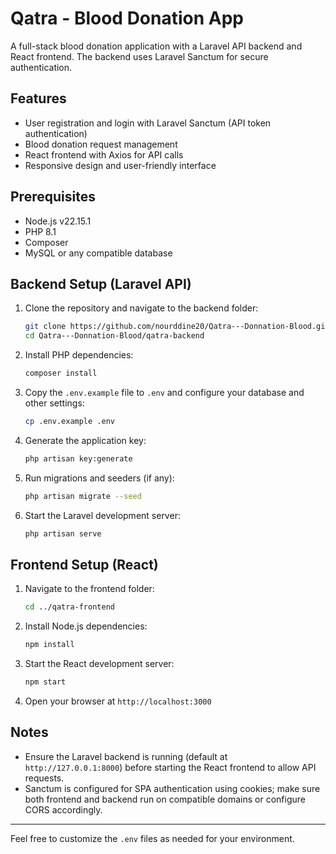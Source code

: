 
# Qatra - Blood Donation App

A full-stack blood donation application with a Laravel API backend and React frontend. The backend uses Laravel Sanctum for secure authentication.

## Features
- User registration and login with Laravel Sanctum (API token authentication)
- Blood donation request management
- React frontend with Axios for API calls
- Responsive design and user-friendly interface

## Prerequisites

- Node.js v22.15.1
- PHP 8.1
- Composer
- MySQL or any compatible database

## Backend Setup (Laravel API)

1. Clone the repository and navigate to the backend folder:
   ```bash
   git clone https://github.com/nourddine20/Qatra---Donnation-Blood.git
   cd Qatra---Donnation-Blood/qatra-backend
   ```

2. Install PHP dependencies:
   ```bash
   composer install
   ```

3. Copy the `.env.example` file to `.env` and configure your database and other settings:
   ```bash
   cp .env.example .env
   ```

4. Generate the application key:
   ```bash
   php artisan key:generate
   ```

5. Run migrations and seeders (if any):
   ```bash
   php artisan migrate --seed
   ```

6. Start the Laravel development server:
   ```bash
   php artisan serve
   ```

## Frontend Setup (React)

1. Navigate to the frontend folder:
   ```bash
   cd ../qatra-frontend
   ```

2. Install Node.js dependencies:
   ```bash
   npm install
   ```

3. Start the React development server:
   ```bash
   npm start
   ```

4. Open your browser at `http://localhost:3000`

## Notes

- Ensure the Laravel backend is running (default at `http://127.0.0.1:8000`) before starting the React frontend to allow API requests.
- Sanctum is configured for SPA authentication using cookies; make sure both frontend and backend run on compatible domains or configure CORS accordingly.

---
Feel free to customize the `.env` files as needed for your environment.

